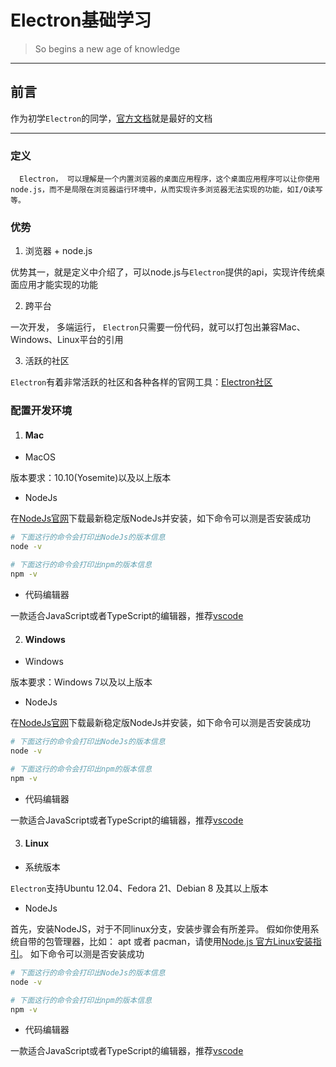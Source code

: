 
# Electron基础学习

> So begins a new age of knowledge


---

## 前言

   作为初学`Electron`的同学，[官方文档](https://Electronjs.org/)就是最好的文档
    
---

### 定义
   
      Electron， 可以理解是一个内置浏览器的桌面应用程序，这个桌面应用程序可以让你使用node.js，而不是局限在浏览器运行环境中，从而实现许多浏览器无法实现的功能，如I/O读写等。

### 优势
  
  1. 浏览器 + node.js

  优势其一，就是定义中介绍了，可以node.js与`Electron`提供的api，实现许传统桌面应用才能实现的功能

  2. 跨平台
  
  一次开发， 多端运行， `Electron`只需要一份代码，就可以打包出兼容Mac、Windows、Linux平台的引用


  3. 活跃的社区

  `Electron`有着非常活跃的社区和各种各样的官网工具：[Electron社区](https://Electronjs.org/community)

### 配置开发环境

1. #### Mac 

* MacOS

版本要求：10.10(Yosemite)以及以上版本

* NodeJs

在[NodeJs官网](https://nodejs.org/en/download/)下载最新稳定版NodeJs并安装，如下命令可以测是否安装成功
```sh
# 下面这行的命令会打印出NodeJs的版本信息
node -v

# 下面这行的命令会打印出npm的版本信息
npm -v
```

* 代码编辑器

一款适合JavaScript或者TypeScript的编辑器，推荐[vscode](https://code.visualstudio.com/)

2. #### Windows

* Windows

版本要求：Windows 7以及以上版本

* NodeJs

在[NodeJs官网](https://nodejs.org/en/download/)下载最新稳定版NodeJs并安装，如下命令可以测是否安装成功
```sh
# 下面这行的命令会打印出NodeJs的版本信息
node -v

# 下面这行的命令会打印出npm的版本信息
npm -v
```

* 代码编辑器

一款适合JavaScript或者TypeScript的编辑器，推荐[vscode](https://code.visualstudio.com/)

3. #### Linux

* 系统版本

`Electron`支持Ubuntu 12.04、Fedora 21、Debian 8 及其以上版本

* NodeJs

首先，安装NodeJS，对于不同linux分支，安装步骤会有所差异。 假如你使用系统自带的包管理器，比如： apt 或者 pacman，请使用[Node.js 官方Linux安装指引](https://nodejs.org/en/download/package-manager/)。
如下命令可以测是否安装成功
```sh
# 下面这行的命令会打印出NodeJs的版本信息
node -v

# 下面这行的命令会打印出npm的版本信息
npm -v
```

* 代码编辑器

一款适合JavaScript或者TypeScript的编辑器，推荐[vscode](https://code.visualstudio.com/)
